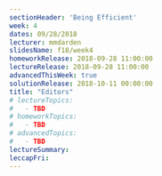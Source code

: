 ```yaml
---
sectionHeader: 'Being Efficient'
week: 4
dates: 09/28/2018
lecturer: mmdarden
slidesName: f18/week4
homeworkRelease: 2018-09-28 11:00:00
lectureRelease: 2018-09-28 11:00:00
advancedThisWeek: true
solutionRelease: 2018-10-11 00:00:00
title: "Editors"
# lectureTopics:
#   - TBD
# homeworkTopics:
#   - TBD
# advancedTopics:
#   - TBD
lectureSummary:
leccapFri:
---
```

